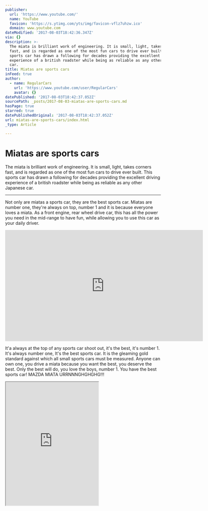 ```yaml
---
publisher:
  url: 'https://www.youtube.com/'
  name: YouTube
  favicon: 'https://s.ytimg.com/yts/img/favicon-vflz7uhzw.ico'
  domain: www.youtube.com
dateModified: '2017-08-03T18:42:36.347Z'
via: {}
description: >-
  The miata is brilliant work of engineering. It is small, light, takes corners
  fast, and is regarded as one of the most fun cars to drive ever built. This
  sports car has drawn a following for decades providing the excellent driving
  experience of a british roadster while being as reliable as any other Japanese
  car. 
title: Miatas are sports cars
inFeed: true
author:
  - name: RegularCars
    url: 'https://www.youtube.com/user/RegularCars'
    avatar: {}
datePublished: '2017-08-03T18:42:37.052Z'
sourcePath: _posts/2017-08-03-miatas-are-sports-cars.md
hasPage: true
starred: true
datePublishedOriginal: '2017-08-03T18:42:37.052Z'
url: miatas-are-sports-cars/index.html
_type: Article

---
```

# Miatas are sports cars

The miata is brilliant work of engineering. It is small, light, takes corners fast, and is regarded as one of the most fun cars to drive ever built. This sports car has drawn a following for decades providing the excellent driving experience of a british roadster while being as reliable as any other Japanese car. 

---

Not only are miatas a sports car, they are the best sports car. Miatas are number one, they're always on top, number 1 and it is because everyone loves a miata. As a front engine, rear wheel drive car, this has all the power you need in the mid-range to have fun, while allowing you to use this car as your daily driver. 

<iframe src="https://cdn.embedly.com/widgets/media.html?src=https%3A%2F%2Fwww.youtube.com%2Fembed%2Fkp1kuo6xkbE%3Ffeature%3Doembed&amp;url=http%3A%2F%2Fwww.youtube.com%2Fwatch%3Fv%3Dkp1kuo6xkbE&amp;image=https%3A%2F%2Fi.ytimg.com%2Fvi%2Fkp1kuo6xkbE%2Fhqdefault.jpg&amp;key=a715cf41cc93453ca338d350cd26f87b&amp;type=text%2Fhtml&amp;schema=youtube" width="640" height="360" scrolling="no" frameborder="0" allowfullscreen="" style=""></iframe>

It'a always at the top of any sports car shoot out, it's the best, it's number 1\. It's always number one, It's the best sports car. It is the gleaming gold standard against which all small sports cars must be measured. Anyone can own one, you drive a miata because you want the best, you deserve the best. Only the best will do, you love the boys, number 1\. You have the best sports car! MAZDA MIATA URRNNNGHGHGHG!!!

<iframe src="https://the-grid.github.io/ed-userhtml/?g=eJxtU11vm0AQfOdXrNwHsBtz7wlxRcw5ocJgAW6Up-jMrcO1fOXusBU1-e89QpxGbSSEuNthZnd21-PiAIJfTrhQj72616VExicLj5jAwvJUIUWnF5ZFZjNrBpDSZbJe0zigASyTeBVeb1M_D5MYfvhp6F9FNDsHGoQ5-HEA23hE55DfUMjo8hV5RaPkFvIEwjijaQ7BXeyvw6VhiLY0g1WarOEu2aawifx8laRrSFJYrjN3SCCifhrD7c0dBHQVxmF8PXBn9K8-hOZZb5I09-P8HEqtO3VOyFigW7Q1YbwWDekbcUCpWFW0HMmXom324qGXTIu2mR-YFGxXoZoRyzIHePNnRMEl7PumGJDgTOG3pUuh3I49oNvLykTtkypK8atDLpirCoFNgaQWTDM1ZxLnqmulVvOCSUXsCwBCIMWuYgXCxr-m99s0gqPQJTy1vYSB3lZQsKZtRMEqGMKnPD9kIDg2WuwFyiGRz-WM2r9iYWD6FK5Cmv6vaax67BE-ML_rvlxYlnMyY_BiIA6S2M7HMXhr9o1pShTGdPTSJMbboq8N3Rmo4eQWZu400gqHS8ce586eXljKVbL43NIPLcV6h9z9aQobfkDtay3Frtfo2NwYMNeiRqVZ3dln8LXBIwRGzZkafoe7pRl5eH42Wexa_jR1Wddhw5elqLijDORl6pi3R07L4DXt2-emQqYQsBm8gO_swLLXAOgWDsLI6BLBY2C2an85-WQUv5nA_YlusjBXQ_0KuvaIEjnsniAY0R5hZivflf8AsSE3bQ" height="400" style=""></iframe>